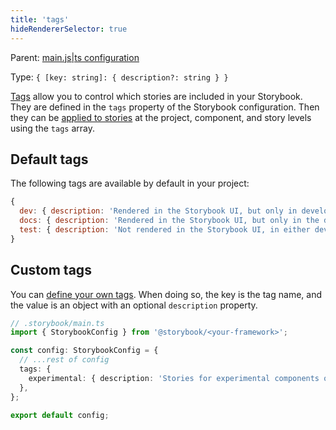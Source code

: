 ```yaml
---
title: 'tags'
hideRendererSelector: true
---
```


Parent: [main.js|ts configuration](./main-config.md)

Type: `{ [key: string]: { description?: string } }`

[Tags](../writing-stories/tags.md) allow you to control which stories are included in your Storybook. They are defined in the `tags` property of the Storybook configuration. Then they can be [applied to stories](../writing-stories/tags.md#tagging-stories) at the project, component, and story levels using the `tags` array.

## Default tags

The following tags are available by default in your project:

```js
{
  dev: { description: 'Rendered in the Storybook UI, but only in development mode. They do not appear in the sidebar in production mode.' },
  docs: { description: 'Rendered in the Storybook UI, but only in the docs page. They do not appear in the sidebar.' },
  test: { description: 'Not rendered in the Storybook UI, in either development or production mode.' },
}
```

## Custom tags

You can [define your own tags](../writing-stories/tags.md#custom-tags). When doing so, the key is the tag name, and the value is an object with an optional `description` property.

```ts
// .storybook/main.ts
import { StorybookConfig } from '@storybook/<your-framework>';

const config: StorybookConfig = {
  // ...rest of config
  tags: {
    experimental: { description: 'Stories for experimental components or features' },
  },
};

export default config;
```

